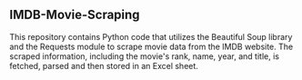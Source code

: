 ## IMDB-Movie-Scraping

This repository contains Python code that utilizes the Beautiful Soup library and the Requests module to scrape movie data from the IMDB website. The scraped information, including the movie's rank, name, year, and title, is fetched, parsed and then stored in an Excel sheet.
